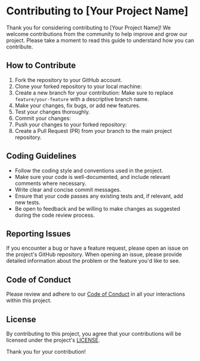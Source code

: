 # Contributing to [Your Project Name]

Thank you for considering contributing to [Your Project Name]! We welcome contributions from the community to help improve and grow our project. Please take a moment to read this guide to understand how you can contribute.

## How to Contribute

1. Fork the repository to your GitHub account.
2. Clone your forked repository to your local machine:
3. Create a new branch for your contribution:
Make sure to replace `feature/your-feature` with a descriptive branch name.
4. Make your changes, fix bugs, or add new features.
5. Test your changes thoroughly.
6. Commit your changes:
7. Push your changes to your forked repository:
8. Create a Pull Request (PR) from your branch to the main project repository.

## Coding Guidelines

- Follow the coding style and conventions used in the project.
- Make sure your code is well-documented, and include relevant comments where necessary.
- Write clear and concise commit messages.
- Ensure that your code passes any existing tests and, if relevant, add new tests.
- Be open to feedback and be willing to make changes as suggested during the code review process.

## Reporting Issues

If you encounter a bug or have a feature request, please open an issue on the project's GitHub repository. When opening an issue, please provide detailed information about the problem or the feature you'd like to see.

## Code of Conduct

Please review and adhere to our [Code of Conduct](CODE_OF_CONDUCT.md) in all your interactions within this project.

## License

By contributing to this project, you agree that your contributions will be licensed under the project's [LICENSE](LICENSE.md).

Thank you for your contribution!
